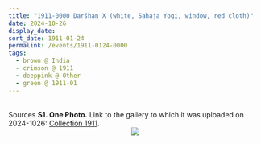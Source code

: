 ```yaml
---
title: "1911-0000 Darśhan X (white, Sahaja Yogi, window, red cloth)"
date: 2024-10-26
display_date: 
sort_date: 1911-01-24
permalink: /events/1911-0124-0000
tags:
  - brown @ India
  - crimson @ 1911
  - deeppink @ Other
  - green @ 1911-01
---
```


<br>

<wave-list>
  <list-title color="DarkSeaGreen" width="40">Sources</list-title>
  <list-item color="BlanchedAlmond"  width="280"><b>S1. One Photo.</b> Link to the gallery to which it was uploaded on 2024-1026: <a href="https://eternalmoments.smugmug.com/Collections/Raj-Kunwar-Raul-Collection/1911">Collection 1911</a>.</list-item>
</wave-list>

<div style="text-align: center"><img src="https://pub-bcc3cbe9b1e94ba1ac28915f7a3900fa.r2.dev/1911-0000_Darshan_X_(white_Sahaja_Yogi_window_red_cloth)_(Mahipalsingh_Jaisingh_Raul_Collection_scanned_by_Ankit_Khare).jpg" /></div>